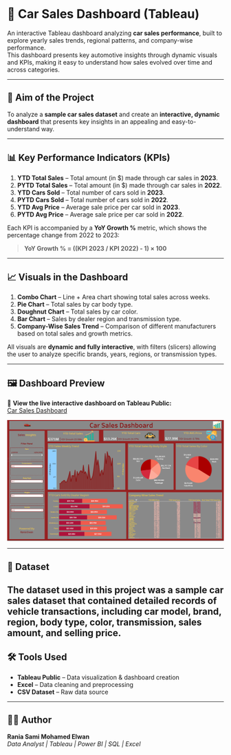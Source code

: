 # 🚗 Car Sales Dashboard (Tableau)

An interactive Tableau dashboard analyzing **car sales performance**, built to explore yearly sales trends, regional patterns, and company-wise performance.  
This dashboard presents key automotive insights through dynamic visuals and KPIs, making it easy to understand how sales evolved over time and across categories.

---

## 🎯 Aim of the Project

To analyze a **sample car sales dataset** and create an **interactive, dynamic dashboard** that presents key insights in an appealing and easy-to-understand way.

---

## 📊 Key Performance Indicators (KPIs)

1. **YTD Total Sales** – Total amount (in $) made through car sales in **2023**.  
2. **PYTD Total Sales** – Total amount (in $) made through car sales in **2022**.  
3. **YTD Cars Sold** – Total number of cars sold in **2023**.  
4. **PYTD Cars Sold** – Total number of cars sold in **2022**.  
5. **YTD Avg Price** – Average sale price per car sold in **2023**.  
6. **PYTD Avg Price** – Average sale price per car sold in **2022**.  

Each KPI is accompanied by a **YoY Growth %** metric, which shows the percentage change from 2022 to 2023:

> **YoY Growth % = ((KPI 2023 / KPI 2022) - 1) × 100**

---

## 📈 Visuals in the Dashboard

1. **Combo Chart** – Line + Area chart showing total sales across weeks.  
2. **Pie Chart** – Total sales by car body type.  
3. **Doughnut Chart** – Total sales by car color.  
4. **Bar Chart** – Sales by dealer region and transmission type.  
5. **Company-Wise Sales Trend** – Comparison of different manufacturers based on total sales and growth metrics.

All visuals are **dynamic and fully interactive**, with filters (slicers) allowing the user to analyze specific brands, years, regions, or transmission types.

---

## 🖼️ Dashboard Preview

🔗 **View the live interactive dashboard on Tableau Public:**  
[Car Sales Dashboard](https://public.tableau.com/app/profile/rania.elwan/viz/Book2_17610029490220/Dashboard)

![Dashboard Preview](t2.PNG)

---

## 📁 Dataset
The dataset used in this project was a sample car sales dataset that contained detailed records of vehicle transactions, including car model, brand, region, body type, color, transmission, sales amount, and selling price.
---

## 🛠️ Tools Used
- **Tableau Public** – Data visualization & dashboard creation  
- **Excel** – Data cleaning and preprocessing  
- **CSV Dataset** – Raw data source  

---

## 👩‍💻 Author
**Rania Sami Mohamed Elwan**  
_Data Analyst | Tableau | Power BI | SQL | Excel_
